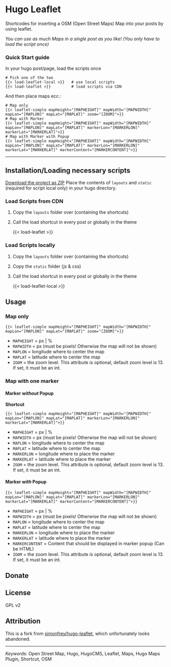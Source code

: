 # Hugo Leaflet

Shortcodes for inserting a OSM (Open Street Maps) Map into your posts by using leaflet.

_You can use as much Maps in a single post as you like! (You only have to load the script once)_

### Quick Start guide

In your hugo post/page, load the scripts once

    # Pick one of the two
    {{< load-leaflet-local >}}   # use local scripts
    {{< load-leaflet >}}         # load scripts via CDN

And then place maps ecc.:

    # Map only
    {{< leaflet-simple mapHeight="[MAPHEIGHT]" mapWidth="[MAPWIDTH]" mapLon="[MAPLON]" mapLat="[MAPLAT]" zoom="[ZOOM]">}}
    # Map with Marker
    {{< leaflet-simple mapHeight="[MAPHEIGHT]" mapWidth="[MAPWIDTH]" mapLon="[MAPLON]" mapLat="[MAPLAT]" markerLon="[MARKERLON]" markerLat="[MARKERLAT]">}}
    # Map with Marker with Popup
    {{< leaflet-simple mapHeight="[MAPHEIGHT]" mapWidth="[MAPWIDTH]" mapLon="[MAPLON]" mapLat="[MAPLAT]" markerLon="[MARKERLON]" markerLat="[MARKERLAT]" markerContent="[MARKERCONTENT]">}}

---

## Installation/Loading necessary scripts

[Download the project as ZIP](https://github.com/L1am0/hugo-leaflet/archive/master.zip) Place the contents of `layouts` and `static` (required for script local only) in your hugo directory.

### Load Scripts from CDN

1) Copy the `layouts` folder over (containing the shortcuts)
2) Call the load shortcut in every post or globally in the theme

    {{< load-leaflet >}}

### Load Scripts locally

1) Copy the `layouts` folder over (containing the shortcuts)
2) Copy the `static` folder (js & css)
3) Call the load shortcut in every post or globally in the theme

    {{< load-leaflet-local >}}

## Usage

### Map only

    {{< leaflet-simple mapHeight="[MAPHEIGHT]" mapWidth="[MAPWIDTH]" mapLon="[MAPLON]" mapLat="[MAPLAT]" zoom="[ZOOM]">}}

* `MAPHEIGHT` = px | %
* `MAPWIDTH` = px (must be pixels! Otherwise the map will not be shown)
* `MAPLON` = longitude where to center the map
* `MAPLAT` = latitude where to center the map
* `ZOOM` = the zoom level. This attribute is optional, default zoom level is 13. If set, it must be an int.

### Map with one marker

#### Marker _without_ Popup

**Shortcut**

    {{< leaflet-simple mapHeight="[MAPHEIGHT]" mapWidth="[MAPWIDTH]" mapLon="[MAPLON]" mapLat="[MAPLAT]" markerLon="[MARKERLON]" markerLat="[MARKERLAT]">}}


* `MAPHEIGHT` = px | %
* `MAPWIDTH` = px (must be pixels! Otherwise the map will not be shown)
* `MAPLON` = longitude where to center the map
* `MAPLAT` = latitude where to center the map
* `MARKERLON` = longitude where to place the marker
* `MARKERLAT` = latitude where to place the marker
* `ZOOM` = the zoom level. This attribute is optional, default zoom level is 13. If set, it must be an int.

#### Marker _with_ Popup

    {{< leaflet-simple mapHeight="[MAPHEIGHT]" mapWidth="[MAPWIDTH]" mapLon="[MAPLON]" mapLat="[MAPLAT]" markerLon="[MARKERLON]" markerLat="[MARKERLAT]" markerContent="[MARKERCONTENT]">}}

* `MAPHEIGHT` = px | %
* `MAPWIDTH` = px (must be pixels! Otherwise the map will not be shown)
* `MAPLON` = longitude where to center the map
* `MAPLAT` = latitude where to center the map
* `MARKERLON` = longitude where to place the marker
* `MARKERLAT` = latitude where to place the marker
* `MARKERCONTENT` = Content that should be displayed in marker popup (Can be HTML)
* `ZOOM` = the zoom level. This attribute is optional, default zoom level is 13. If set, it must be an int.

## Donate

## License

GPL v2

## Attribution

This is a fork from [simonfrey/hugo-leaflet](https://github.com/simonfrey/hugo-leaflet), which unfortunately looks abandoned.

---

*Keywords*: Open Street Map, Hugo, HugoCMS, Leaflet, Maps, Hugo Maps Plugin, Shortcut, OSM